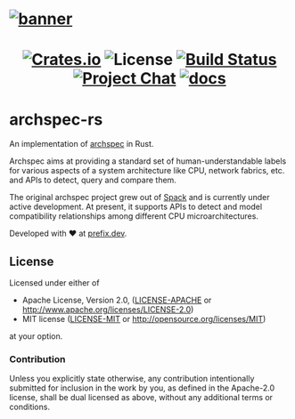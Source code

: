 <h1>
  <a href="https://github.com/prefix-dev/archspec-rs/">
    <picture>
      <source srcset="https://github.com/prefix-dev/archspec-rs/assets/4995967/b7ecaccb-8421-46cb-926b-5f578a0f09fb" type="image/webp">
      <source srcset="https://github.com/prefix-dev/archspec-rs/assets/4995967/7a12c724-ab7c-43b1-b44c-30a27020a49f" type="image/png">
      <img src="https://github.com/prefix-dev/archspec-rs/assets/4995967/7a12c724-ab7c-43b1-b44c-30a27020a49f" alt="banner">
    </picture>
  </a>
</h1>

<h1 align="center">

[![Crates.io][crates-badge]][crates-url]
![License][license-badge]
[![Build Status][build-badge]][build]
[![Project Chat][chat-badge]][chat-url]
[![docs][docs-badge]][docs-url]

[license-badge]: https://img.shields.io/crates/l/archspec?style=flat-square
[build-badge]: https://img.shields.io/github/actions/workflow/status/prefix-dev/archspec-rs/rust-compile.yml?style=flat-square&branch=main
[build]: https://github.com/prefix-dev/archspec-rs
[chat-badge]: https://img.shields.io/discord/1082332781146800168.svg?label=&logo=discord&logoColor=ffffff&color=7389D8&labelColor=6A7EC2&style=flat-square
[chat-url]: https://discord.gg/kKV8ZxyzY4
[docs-badge]: https://img.shields.io/badge/docs-main-yellow.svg?style=flat-square
[docs-url]: https://docs.rs/archspec
[crates-badge]: https://img.shields.io/crates/v/archspec.svg?style=flat-square
[crates-url]: https://crates.io/crates/archspec

</h1>

# archspec-rs

An implementation of [archspec](https://github.com/archspec/archspec) in Rust.

Archspec aims at providing a standard set of human-understandable labels for various aspects of a system architecture like CPU, network fabrics, etc. and APIs to detect, query and compare them.

The original archspec project grew out of [Spack](https://spack.io/) and is currently under active development. 
At present, it supports APIs to detect and model compatibility relationships among different CPU microarchitectures.

Developed with ❤️ at [prefix.dev](https://prefix.dev).

## License

Licensed under either of

 * Apache License, Version 2.0, ([LICENSE-APACHE](LICENSE-APACHE) or http://www.apache.org/licenses/LICENSE-2.0)
 * MIT license ([LICENSE-MIT](LICENSE-MIT) or http://opensource.org/licenses/MIT)

at your option.

### Contribution

Unless you explicitly state otherwise, any contribution intentionally submitted
for inclusion in the work by you, as defined in the Apache-2.0 license, shall be dual licensed as above, without any
additional terms or conditions.
